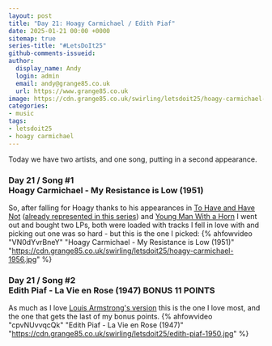 ```yaml
---
layout: post
title: "Day 21: Hoagy Carmichael / Edith Piaf"
date: 2025-01-21 00:00 +0000
sitemap: true
series-title: "#LetsDoIt25"
github-comments-issueid:
author:
  display_name: Andy
  login: admin
  email: andy@grange85.co.uk
  url: https://www.grange85.co.uk
image: https://cdn.grange85.co.uk/swirling/letsdoit25/hoagy-carmichael-1956.jpg
categories:
- music
tags:
- letsdoit25
- hoagy carmichael
---
```

Today we have two artists, and one song, putting in a second appearance.

### Day 21 / Song #1<br/>Hoagy Carmichael - My Resistance is Low (1951)
So, after falling for Hoagy thanks to his appearances in [To Have and Have Not](https://en.wikipedia.org/wiki/To_Have_and_Have_Not_(film)) ([already represented in this series](/swirling/2025/01/10/letsdoit25-day-10-billie-holiday-hoagy-carmichael/)) and [Young Man With a Horn](https://en.wikipedia.org/wiki/Young_Man_with_a_Horn_(film)) I went out and bought two LPs, both were loaded with tracks I fell in love with and picking out one was so hard - but this is the one I picked:
{% ahfowvideo "VN0dYvrBneY" "Hoagy Carmichael - My Resistance is Low (1951)" "https://cdn.grange85.co.uk/swirling/letsdoit25/hoagy-carmichael-1956.jpg" %}


### Day 21 / Song #2<br/>Edith Piaf - La Vie en Rose (1947) **BONUS 11 POINTS**
As much as I love [Louis Armstrong's version](/swirling/2025/01/04/letsdoit25-day-4-louis-armstrong-ella-fitzgerald/) this is the one I love most, and the one that gets the last of my bonus points.
{% ahfowvideo "cpvNUvvqcQk" "Edith Piaf - La Vie en Rose (1947)" "https://cdn.grange85.co.uk/swirling/letsdoit25/edith-piaf-1950.jpg" %}


